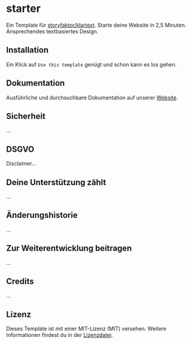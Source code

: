 # starter
Ein Template für [storyfaktor/klartext](https://github.com/storyfaktor/klartext). Starte deine Website in 2,5 Minuten. Ansprechendes textbasiertes Design.

## Installation

Ein Klick auf `Use this template` genügt und schon kann es los gehen. 

## Dokumentation

Ausführliche und durchsuchbare Dokumentation auf unserer [Website](https://storyfaktor.de/klartext/).

## Sicherheit

…

## DSGVO

Disclaimer…

## Deine Unterstützung zählt

…

## Änderungshistorie

…

## Zur Weiterentwicklung beitragen

…

## Credits

…

## Lizenz

Dieses Template ist mit einer MIT-Lizenz (MIT) versehen. Weitere Informationen findest du in der [Lizenzdatei](LICENSE.txt).
